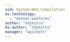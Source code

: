 ```yaml
---
uid: System.Web.Compilation
ms.technology: 
  - "dotnet-webforms"
author: "tdykstra"
ms.author: "tdykstra"
manager: "wpickett"
---
```

